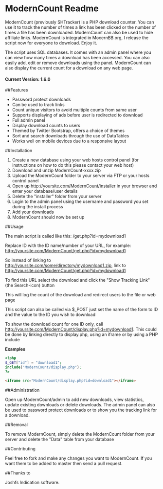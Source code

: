 ModernCount Readme
================

ModernCount (previously SHTracker) is a PHP download counter. You can use it to track the number of times a link has been clicked or the number of times a file has been downloaded. ModernCount can also be used to hide affiliate links. ModernCount is integrated in MocernBB.org, I release the script now for everyone to download. Enjoy it.

The script uses SQL databases. It comes with an admin panel where you can view how many times a download has been accessed. You can also easily add, edit or remove downloads using the panel. ModernCount can also display the current count for a download on any web page.

#### Current Version: 1.6.0

##Features

* Password protect downloads
* Can be used to track links
* Count unique visitors to avoid multiple counts from same user
* Supports displaying of ads before user is redirected to download
* Full admin panel
* Display download counts to users
* Themed by Twitter Bootstrap, offers a choice of themes
* Sort and search downloads through the use of DataTables
* Works well on mobile devices due to a responsive layout

##Installation

1. Create a new database using your web hosts control panel (for instructions on how to do this please contact your web host)
2. Download and unzip ModernCount-xxxx.zip
3. Upload the ModernCount folder to your server via FTP or your hosts control panel
4. Open up http://yoursite.com/ModernCount/installer in your browser and enter your database/user details
5. Delete the "installer" folder from your server
6. Login to the admin panel using the username and password you set during the install process
7. Add your downloads
8. ModernCount should now be set up

##Usage

The main script is called like this: /get.php?id=mydownload1

Replace ID with the ID name/number of your URL, for example: http://yoursite.com/ModernCount/get.php?id=mydownload1

So instead of linking to http://yoursite.com/some/directory/mydownload1.zip, link to http://yoursite.com/ModernCount/get.php?id=mydownload1

To find this URL select the download and click the "Show Tracking Link" (the Search-icon) button

This will log the count of the download and redirect users to the file or web page

This script can also be called via $_POST just set the name of the form to ID and the value to the ID you wish to download

To show the download count for one ID only, call http://yoursite.com/ModernCount/display.php?id=mydownload1. This could be done by linking directly to display.php, using an iframe or by using a PHP include

**Examples**

```php
<?php
$_GET["id"] = "download1";
include("ModernCount/display.php");
?>
```

```html
<iframe src="ModernCount/display.php?id=download1"></iframe>
```

##Administration

Open up ModernCount/admin to add new downloads, view statistics, update existing downloads or delete downloads. The admin panel can also be used to password protect downloads or to show you the tracking link for a download.

##Removal

To remove ModernCount, simply delete the ModernCount folder from your server and delete the "Data" table from your database

##Contributing

Feel free to fork and make any changes you want to ModernCount. If you want them to be added to master then send a pull request.

##Thanks to

Joshfs Indication software.